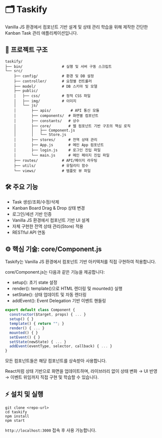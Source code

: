# 🗂️ Taskify

Vanilla JS 환경에서 컴포넌트 기반 설계 및 상태 관리 학습을 위해 제작한 간단한 Kanban Task 관리 애플리케이션입니다.

## 🚀 프로젝트 구조
```
taskify/
├── bin/                  # 실행 및 서버 구동 스크립트
└── src/
    ├── config/           # 환경 및 DB 설정
    ├── controller/       # 요청별 컨트롤러
    ├── model/            # DB 스키마 및 모델
    ├── public/
    │   ├── css/          # 정적 CSS 파일
    │   ├── img/          # 이미지
    │   └── js/
    │       ├── apis/         # API 통신 모듈
    │       ├── components/  # 화면별 컴포넌트
    │       ├── constants/   # 상수
    │       ├── core/        # 웹 컴포넌트 기반 구조의 핵심 로직
    │       │   ├── Component.js
    │       │   └── Store.js
    │       ├── stores/      # 전역 상태 관리
    │       ├── App.js       # 메인 App 컴포넌트
    │       ├── login.js     # 로그인 진입 파일
    │       └── main.js      # 메인 페이지 진입 파일
    ├── routes/           # API/페이지 라우팅
    ├── utils/            # 유틸리티 함수
    └── views/            # 템플릿 뷰 파일

```

## 🛠️ 주요 기능
- Task 생성/조회/수정/삭제
- Kanban Board Drag & Drop 상태 변경
- 로그인/세션 기반 인증
- Vanilla JS 환경에서 컴포넌트 기반 UI 설계
- 자체 구현한 전역 상태 관리(Store) 적용
- RESTful API 연동

## ⚙️ 핵심 기술: core/Component.js

Taskify는 Vanilla JS 환경에서 컴포넌트 기반 아키텍처를 직접 구현하여 적용합니다.

core/Component.js는 다음과 같은 기능을 제공합니다:
- setup(): 초기 state 설정
- render(): template()으로 HTML 렌더링 및 mounted() 실행
- setState(): 상태 업데이트 및 자동 렌더링
- addEvent(): Event Delegation 기반 이벤트 핸들링

```js
export default class Component {
  constructor($target, props) { ... }
  setup() { }
  template() { return ""; }
  render() { ... }
  mounted() { }
  setEvent() { }
  setState(newState) { ... }
  addEvent(eventType, selector, callback) { ... }
}
```
모든 컴포넌트들은 해당 컴포넌트를 상속받아 사용합니다.

React처럼 상태 기반으로 화면을 업데이트하며, 라이브러리 없이 상태 변화 → UI 반영 → 이벤트 위임까지 직접 구현 및 학습할 수 있습니다.

## ⚡ 설치 및 실행
```
git clone <repo-url>
cd taskify
npm install
npm start
```
`http://localhost:3000` 접속 후 사용 가능합니다.
